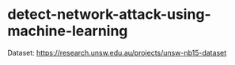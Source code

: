# detect-network-attack-using-machine-learning
Dataset: https://research.unsw.edu.au/projects/unsw-nb15-dataset
